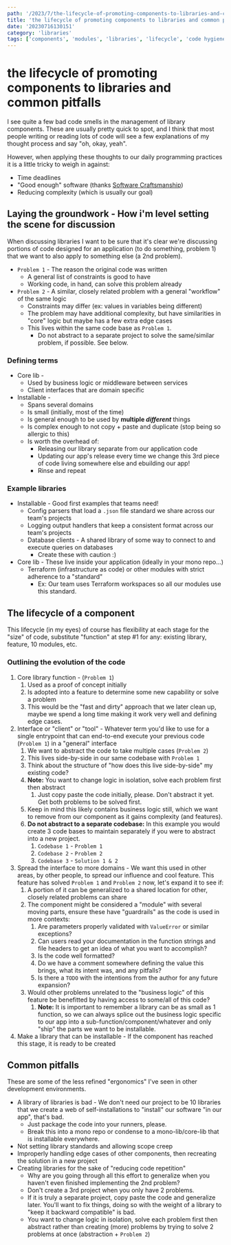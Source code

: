 ```yaml
---
path: '/2023/7/the-lifecycle-of-promoting-components-to-libraries-and-common-pitfalls-20230716130151'
title: 'the lifecycle of promoting components to libraries and common pitfalls'
date: '20230716130151'
category: 'libraries'
tags: ['components', 'modules', 'libraries', 'lifecycle', 'code hygiene']
---
```


# the lifecycle of promoting components to libraries and common pitfalls
I see quite a few bad code smells in the management of library components.
These are usually pretty quick to spot, and I think that most people writing or reading
lots of code will see a few explanations of my thought process and say "oh, okay, yeah".

However, when applying these thoughts to our daily programming practices it is a little
tricky to weigh in against:
* Time deadlines
* "Good enough" software (thanks [Software Craftsmanship](https://www.thriftbooks.com/w/software-craftsmanship-the-new-imperative_pete-mcbreen/1014053/))
* Reducing complexity (which is usually our goal)

## Laying the groundwork - How i'm level setting the scene for discussion
When discussing libraries I want to be sure that it's clear we're discussing portions
of code designed for an application (to do something, problem 1) that we want to also apply
to something else (a 2nd problem).
* `Problem 1` - The reason the original code was written
    * A general list of constraints is good to have
    * Working code, in hand, can solve this problem already
* `Problem 2` - A similar, closely related problem with a general "workflow" of the same logic
    * Constraints may differ (ex: values in variables being different)
    * The problem may have additional complexity, but have similarities in "core" logic but
    maybe has a few extra edge cases
    * This lives within the same code base as `Problem 1`.
        * Do not abstract to a separate project to solve the same/similar problem, if possible. See below.

### Defining terms
* Core lib -
    * Used by business logic or middleware between services
    * Client interfaces that are domain specific
* Installable -
    * Spans several domains
    * Is small (initially, most of the time)
    * Is general enough to be used by **multiple *different*** things
    * Is complex enough to not copy + paste and duplicate (stop being so allergic to this)
    * Is worth the overhead of:
        * Releasing our library separate from our application code
        * Updating our app's release every time we change this 3rd piece of code living somewhere else
        and ebuilding our app!
        * Rinse and repeat

### Example libraries
* Installable - Good first examples that teams need!
    * Config parsers that load a `.json` file standard we share across our team's projects
    * Logging output handlers that keep a consistent format across our team's projects
    * Database clients - A shared library of some way to connect to and execute queries on databases
        * Create these with caution :)
* Core lib - These live inside your application (ideally in your mono repo...)
    * Terraform (infrastructure as code) or other modules with strict adherence to a "standard"
        * Ex: Our team uses Terraform workspaces so all our modules use this standard.

## The lifecycle of a component
This lifecycle (in my eyes) of course has flexibility at each stage for the "size" of
code, substitute "function" at step #1 for any: existing library, feature, 10 modules, etc.

### Outlining the evolution of the code
1. Core library function - (`Problem 1`)
    1. Used as a proof of concept initially
    1. Is adopted into a feature to determine some new capability or solve a problem
    1. This would be the "fast and dirty" approach that we later clean up, maybe we spend a long time making it work very well and defining edge cases.
1. Interface or "client" or "tool" - Whatever term you'd like to use for a single entrypoint that can end-to-end execute your previous code (`Problem 1`) in a "general" interface
    1. We want to abstract the code to take multiple cases (`Problem 2`)
    1. This lives side-by-side in our same codebase with `Problem 1`
    1. Think about the structure of "how does this live side-by-side" my existing code?
    1. **Note:** You want to change logic in isolation, solve each problem first then abstract
        1. Just copy paste the code initially, please. Don't abstract it yet. Get both problems to be solved first.
    1. Keep in mind this likely contains business logic still, which we want to remove from our component as it gains complexity (and features).
    1. **Do not abstract to a separate codebase:** In this example you would create 3 code bases to maintain separately if you were to abstract into a new project.
        1. `Codebase 1` - `Problem 1`
        1. `Codebase 2` - `Problem 2`
        1. `Codebase 3` - `Solution 1 & 2`
1. Spread the interface to more domains - We want this used in other areas, by other people, to spread our influence and cool feature. This feature has solved `Problem 1` and `Problem 2` now, let's expand it to see if:
    1. A portion of it can be generalized to a shared location for other, closely related problems can share
    1. The component might be considered a "module" with several moving parts, ensure these have "guardrails" as the code is used in more contexts:
        1. Are parameters properly validated with `ValueError` or similar exceptions?
        1. Can users read your documentation in the function strings and file headers to get an idea of what you want to accomplish?
        1. Is the code well formatted?
        1. Do we have a comment somewhere defining the value this brings, what its intent was, and any pitfalls?
        1. Is there a `TODO` with the intentions from the author for any future expansion?
    1. Would other problems unrelated to the "business logic" of this feature be benefitted
    by having access to some/all of this code?
        1. **Note:** It is important to remember a library can be as small as 1 function, so we can always splice out the business logic specific to our app into a sub-function/component/whatever and only "ship" the parts we want to be installable.
1. Make a library that can be installable - If the component has reached this stage, it is ready to be created

## Common pitfalls
These are some of the less refined "ergonomics" I've seen in other development environments.
* A library of libraries is bad - We don't need our project to be 10 libraries that we
create a web of self-installations to "install" our software "in our app", that's bad.
    * Just package the code into your runners, please.
    * Break this into a mono repo or condense to a mono-lib/core-lib that is installable everywhere.
* Not setting library standards and allowing scope creep
* Improperly handling edge cases of other components, then recreating the solution
in a new project
* Creating libraries for the sake of "reducing code repetition"
    * Why are you going through all this effort to generalize when you haven't even finished implementing the 2nd problem?
    * Don't create a 3rd project when you only have 2 problems.
    * If it is truly a separate project, copy paste the code and generalize later. You'll want to fix things,
    doing so with the weight of a library to "keep it backward compatible" is bad.
    * You want to change logic in isolation, solve each problem first then abstract
    rather than creating (more) problems by trying to solve 2 problems at once (abstraction + `Problem 2`)

